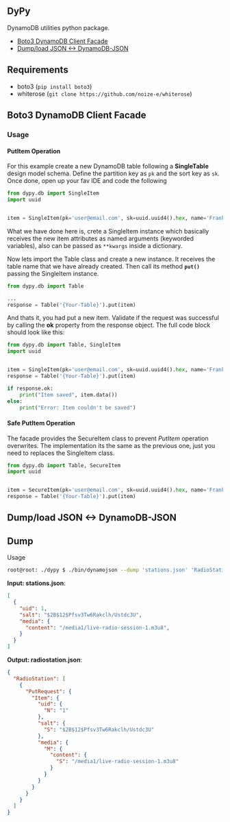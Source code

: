 DyPy  
---

DynamoDB utilities python package.   

- [Boto3 DynamoDB Client Facade](#boto3-dynamodb-client-facade)
- [Dump/load JSON <-> DynamoDB-JSON](#dump-load-json-dynamodb-json)

## Requirements

- boto3 (`pip install boto3`)
- whiterose (`git clone https://github.com/noize-e/whiterose`)

## Boto3 DynamoDB Client Facade

### Usage

#### PutItem Operation

For this example create a new DynamoDB table following a __SingleTable__ design model schema. Define the partition key as `pk` and the sort key as `sk`. Once done, open up your fav IDE and code the following

```python
from dypy.db import SingleItem
import uuid


item = SingleItem(pk='user@email.com', sk=uuid.uuid4().hex, name='Frank')
```

What we have done here is, crete a SingleItem instance which basically receives the new item attributes as named arguments (keyworded variables), also can be passed as `**kwargs` inside a  dictionary.

Now lets import the Table class and create a new instance. It receives the table name that we have already created. Then call its method __`put()`__ passing the SingleItem instance.

```python
from dypy.db import Table

...
response = Table('{Your-Table}').put(item)
```

And thats it, you had put a new item. Validate if the request was successful by calling the __ok__ property from the response object. The full code block should look like this:


```python
from dypy.db import Table, SingleItem
import uuid


item = SingleItem(pk='user@email.com', sk=uuid.uuid4().hex, name='Frank')
response = Table('{Your-Table}').put(item)

if response.ok:
    print("Item saved", item.data())
else:
    print("Error: Item couldn't be saved")
```

#### Safe PutItem Operation

The facade provides the SecureItem class to prevent _PutItem_ operation overwrites. The implementation its the same as the previous one, just you need to replaces the SingleItem class.

```python
from dypy.db import Table, SecureItem
import uuid


item = SecureItem(pk='user@email.com', sk=uuid.uuid4().hex, name='Frank')
response = Table('{Your-Table}').put(item)
```

## Dump/load JSON <-> DynamoDB-JSON

## Dump

Usage

```bash 
root@root: ./dypy $ ./bin/dynamojson --dump 'stations.json' 'RadioStation' 
```

__Input: stations.json__:

```json
[
  {
    "uid": 1,
    "salt": "$2B$12$Pfsv3Tw6Rakclh/Ustdc3U",
    "media": { 
      "content": "/media1/live-radio-session-1.m3u8",
    }
  }
]
```

__Output: radiostation.json__:

```json
{
  "RadioStation": [
    {
      "PutRequest": {
        "Item": {
          "uid": {
            "N": "1"
          },
          "salt": {
            "S": "$2B$12$Pfsv3Tw6Rakclh/Ustdc3U"
          },
          "media": {
            "M": {
              "content": {
                "S": "/media1/live-radio-session-1.m3u8"
              }
            }
          }
        }
      }
    }
  ]
}
```
